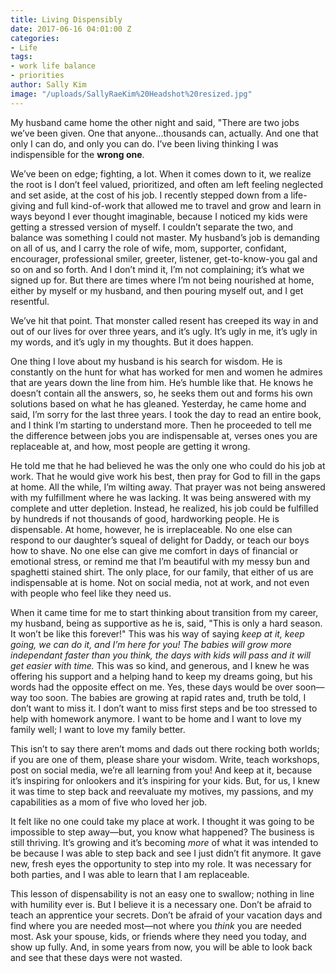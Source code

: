 ```yaml
---
title: Living Dispensibly
date: 2017-06-16 04:01:00 Z
categories:
- Life
tags:
- work life balance
- priorities
author: Sally Kim
image: "/uploads/SallyRaeKim%20Headshot%20resized.jpg"
---
```


My husband came home the other night and said, "There are two jobs we’ve been given. One that anyone...thousands can, actually. And one that only I can do, and only you can do. I’ve been living thinking I was indispensible for the **wrong one**.<!-- more -->

We’ve been on edge; fighting, a lot. When it comes down to it, we realize the root is I don’t feel valued, prioritized, and often am left feeling neglected and set aside, at the cost of his job. I recently stepped down from a life-giving and full kind-of-work that allowed me to travel and grow and learn in ways beyond I ever thought imaginable, because I noticed my kids were getting a stressed version of myself. I couldn’t separate the two, and balance was something I could not master. My husband’s job is demanding on all of us, and I carry the role of wife, mom, supporter, confidant, encourager, professional smiler, greeter, listener, get-to-know-you gal and so on and so forth. And I don’t mind it, I’m not complaining; it’s what we signed up for. But there are times where I’m not being nourished at home, either by myself or my husband, and then pouring myself out, and I get resentful. 

We’ve hit that point. That monster called resent has creeped its way in and out of our lives for over three years, and it’s ugly. It’s ugly in me, it’s ugly in my words, and it’s ugly in my thoughts. But it does happen. 

One thing I love about my husband is his search for wisdom. He is constantly on the hunt for what has worked for men and women he admires that are years down the line from him. He’s humble like that. He knows he doesn’t contain all the answers, so, he seeks them out and forms his own solutions based on what he has gleaned. Yesterday, he came home and said, I’m sorry for the last three years. I took the day to read an entire book, and I think I’m starting to understand more. Then he proceeded to tell me the difference between jobs you are indispensable at, verses ones you are replaceable at, and how, most people are getting it wrong. 

He told me that he had believed he was the only one who could do his job at work. That he would give work his best, then pray for God to fill in the gaps at home. All the while, I’m wilting away. That prayer was not being answered with my fulfillment where he was lacking. It was being answered with my complete and utter depletion. Instead, he realized, his job could be fulfilled by hundreds if not thousands of good, hardworking people. He is dispensable. At home, however, he is irreplaceable. No one else can respond to our daughter’s squeal of delight for Daddy, or teach our boys how to shave. No one else can give me comfort in days of financial or emotional stress, or remind me that I’m beautiful with my messy bun and spaghetti stained shirt. The only place, for our family, that either of us are indispensable at is home. Not on social media, not at work, and not even with people who feel like they need us. 

When it came time for me to start thinking about transition from my career, my husband, being as supportive as he is, said, "This is only a hard season. It won’t be like this forever!" This was his way of saying *keep at it, keep going, we can do it, and I’m here for you! The babies will grow more independant faster than you think, the days with kids will pass and it will get easier with time.* This was so kind, and generous, and I knew he was offering his support and a helping hand to keep my dreams going, but his words had the opposite effect on me. Yes, these days would be over soon—way too soon. The babies are growing at rapid rates and, truth be told, I don’t want to miss it. I don’t want to miss first steps and be too stressed to help with homework anymore. I want to be home and I want to love my family well; I want to love my family better. 

This isn’t to say there aren’t moms and dads out there rocking both worlds; if you are one of them, please share your wisdom. Write, teach workshops, post on social media, we’re all learning from you! And keep at it, because it’s inspiring for onlookers and it’s inspiring for your kids. But, for us, I knew it was time to step back and reevaluate my motives, my passions, and my capabilities as a mom of five who loved her job. 

It felt like no one could take my place at work. I thought it was going to be impossible to step away—but, you know what happened? The business is still thriving. It’s growing and it’s becoming *more* of what it was intended to be because I was able to step back and see I just didn’t fit anymore. It gave new, fresh eyes the opportunity to step into my role. It was necessary for both parties, and I was able to learn that I am replaceable. 

This lesson of dispensability is not an easy one to swallow; nothing in line with humility ever is. But I believe it is a necessary one. Don’t be afraid to teach an apprentice your secrets. Don’t be afraid of your vacation days and find where you are needed most—not where you *think* you are needed most. Ask your spouse, kids, or friends where they need you today, and show up fully. And, in some years from now, you will be able to look back and see that these days were not wasted. 
